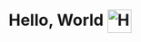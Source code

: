 # Hello, World <img src="https://x.tw93.fun/images/hi.gif" alt="Hi GIF" style="width:1.5em; vertical-align:middle;">

